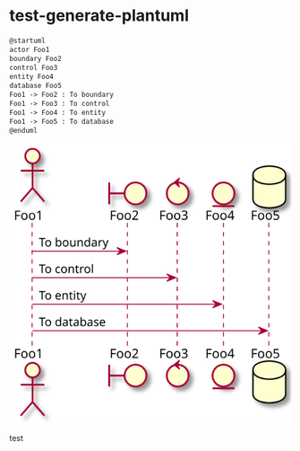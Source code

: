 # test-generate-plantuml

```plantuml:fichier-de-test2
@startuml
actor Foo1
boundary Foo2
control Foo3
entity Foo4
database Foo5
Foo1 -> Foo2 : To boundary
Foo1 -> Foo3 : To control
Foo1 -> Foo4 : To entity
Foo1 -> Foo5 : To database
@enduml
```

![](./generated-svg-uml/fichier-de-test2.svg)

test
